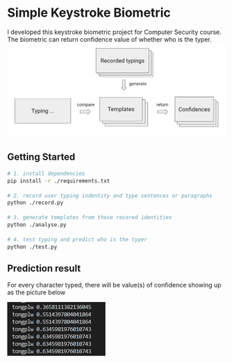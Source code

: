 # Simple Keystroke Biometric

I developed this keystroke biometric project for Computer Security course. The biometric can return confidence value of whether who is the typer. 
![system architecture](res/architecture.png)

## Getting Started

```sh
# 1. install dependencies
pip install -r ./requirements.txt

# 2. record user typing indentity and type sentences or paragraphs
python ./record.py

# 3. generate templates from those recored identities
python ./analyse.py

# 4. test typing and predict who is the typer
python ./test.py
```

## Prediction result

For every character typed, there will be value(s) of confidence showing up as the picture below

![exmaple of prediction result](res/example.png)